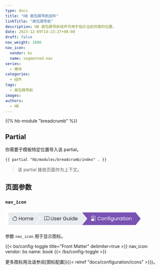 ```yaml
---
type: docs
title: "HB 面包屑导航组件"
linkTitle: "面包屑导航"
description: HB 面包屑导航组件可用于指示当前页面的位置。
date: 2023-12-09T14:23:27+08:00
draft: false
nav_weight: 1000
nav_icon:
  vendor: bs
  name: segmented-nav
series:
  - 模块
categories:
  - 组件
tags:
  - 面包屑导航
images:
authors:
  - HB
---
```


{{% hb-module "breadcrumb" %}}

## Partial

你需要于模板特定位置导入该 partial。

```go-html-template
{{ partial "hb/modules/breadcrumb/index" . }}
```

> 该 partial 接收页面作为上下文。

## 页面参数

### `nav_icon`

![Breadcrumb icons](icons.png#center)

参数 `nav_icon` 用于显示图标。

{{< bs/config-toggle title="Front Matter" delimiter=true >}}
nav_icon:
  vendor: bs
  name: book
{{< /bs/config-toggle >}}

更多图标用法请参阅[图标配置]({{< relref "docs/configuration/icons" >}})。
